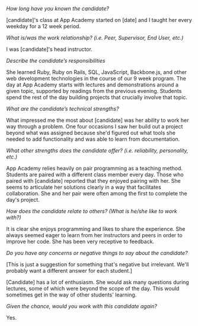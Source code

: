 *How long have you known the candidate?*

[candidate]'s class at App Academy started on [date] and I taught her every weekday for a 12 week period.


*What is/was the work relationship? (i.e. Peer, Supervisor, End User, etc.)*

I was [candidate]'s head instructor.


*Describe the candidate’s responsibilities*

She learned Ruby, Ruby on Rails, SQL, JavaScript, Backbone.js, and other web development technologies in the course of our 9 week program. The day at App Academy starts with lectures and demonstrations around a given topic, supported by readings from the previous evening. Students spend the rest of the day building projects that crucially involve that topic.


*What are the candidate’s technical strengths?*

What impressed me the most about [candidate] was her ability to work her way through a problem. One four occasions I saw her build out a project beyond what was assigned because she'd figured out what tools she needed to add functionality and was able to learn from documentation.


*What other strengths does the candidate offer? (i.e. reliability,
personality, etc.)*

App Academy relies heavily on pair programming as a teaching method. Students are paired with a different class member every day. Those who paired with [candidate] reported that they enjoyed pairing with her. She seems to articulate her solutions clearly in a way that facilitates collaboration. She and her pair were often among the first to complete the day's project.


*How does the candidate relate to others? (What is he/she like to work with?)*

It is clear she enjoys programming and likes to share the experience. She always seemed eager to learn from her instructors and peers in order to improve her code. She has been very receptive to feedback.


*Do you have any concerns or negative things to say about the candidate?*


[This is just a suggestion for something that's negative but irrelevant. We'll probably want a different answer for each student.] 

[Candidate] has a lot of enthusiasm. She would ask many questions during lectures, some of which were beyond the scope of the day. This would sometimes get in the way of other students' learning.


*Given the chance, would you work with this candidate again?*

Yes.
